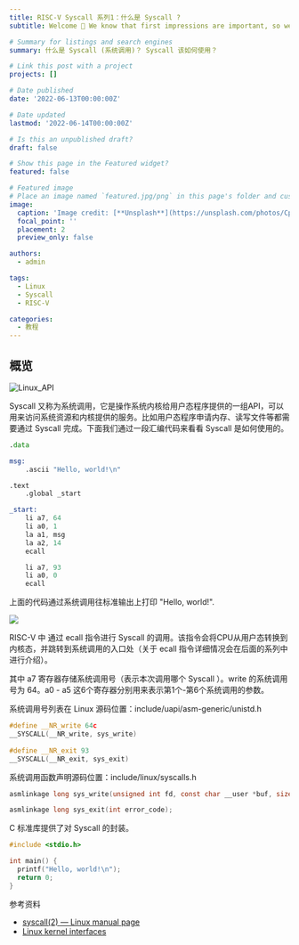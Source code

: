 ```yaml
---
title: RISC-V Syscall 系列1：什么是 Syscall ?
subtitle: Welcome 👋 We know that first impressions are important, so we've populated your new site with some initial content to help you get familiar with everything in no time.

# Summary for listings and search engines
summary: 什么是 Syscall (系统调用)？ Syscall 该如何使用？

# Link this post with a project
projects: []

# Date published
date: '2022-06-13T00:00:00Z'

# Date updated
lastmod: '2022-06-14T00:00:00Z'

# Is this an unpublished draft?
draft: false

# Show this page in the Featured widget?
featured: false

# Featured image
# Place an image named `featured.jpg/png` in this page's folder and customize its options here.
image:
  caption: 'Image credit: [**Unsplash**](https://unsplash.com/photos/CpkOjOcXdUY)'
  focal_point: ''
  placement: 2
  preview_only: false

authors:
  - admin

tags:
  - Linux
  - Syscall
  - RISC-V

categories:
  - 教程
---
```


## 概览

![Linux_API](https://upload.wikimedia.org/wikipedia/commons/4/43/Linux_API.svg)

Syscall 又称为系统调用，它是操作系统内核给用户态程序提供的一组API，可以用来访问系统资源和内核提供的服务。比如用户态程序申请内存、读写文件等都需要通过 Syscall 完成。下面我们通过一段汇编代码来看看 Syscall 是如何使用的。

```asm
.data

msg:
    .ascii "Hello, world!\n"

.text
    .global _start

_start:
    li a7, 64
    li a0, 1
    la a1, msg
    la a2, 14
    ecall

    li a7, 93
    li a0, 0
    ecall
```

上面的代码通过系统调用往标准输出上打印 "Hello, world!".

![](https://firebasestorage.googleapis.com/v0/b/firescript-577a2.appspot.com/o/imgs%2Fapp%2FLife-cc%2FdITXfLkXGx.png?alt=media&token=31158480-7224-4d2f-9348-fa8677b3570e)

RISC-V 中 通过 ecall 指令进行 Syscall 的调用。该指令会将CPU从用户态转换到内核态，并跳转到系统调用的入口处（关于 ecall 指令详细情况会在后面的系列中进行介绍）。

其中 a7 寄存器存储系统调用号（表示本次调用哪个 Syscall ）。write 的系统调用号为 64。a0 - a5 这6个寄存器分别用来表示第1个-第6个系统调用的参数。

系统调用号列表在 Linux 源码位置：include/uapi/asm-generic/unistd.h

```c
#define __NR_write 64c
__SYSCALL(__NR_write, sys_write)
  
#define __NR_exit 93
__SYSCALL(__NR_exit, sys_exit)
```

系统调用函数声明源码位置：include/linux/syscalls.h

```c
asmlinkage long sys_write(unsigned int fd, const char __user *buf, size_t count);

asmlinkage long sys_exit(int error_code);
```

C 标准库提供了对 Syscall 的封装。

```c
#include <stdio.h>

int main() {
  printf("Hello, world!\n");
  return 0;
}
```

参考资料
- [syscall(2) — Linux manual page](https://man7.org/linux/man-pages/man2/syscall.2.html)
- [Linux kernel interfaces](https://en.wikipedia.org/wiki/Linux_kernel_interfaces)

